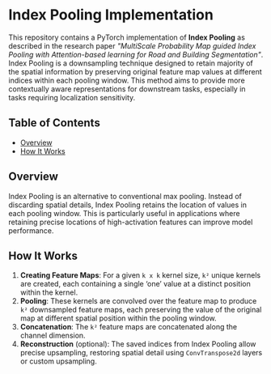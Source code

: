 # Index Pooling Implementation

This repository contains a PyTorch implementation of **Index Pooling** as described in the research paper *"MultiScale Probability Map guided Index Pooling with Attention-based learning for Road and Building Segmentation"*. Index Pooling is a downsampling technique designed to retain majority of the spatial information by preserving original feature map values at different indices within each pooling window. This method aims to provide more contextually aware representations for downstream tasks, especially in tasks requiring localization sensitivity.

## Table of Contents
- [Overview](#overview)
- [How It Works](#how-it-works)

## Overview
Index Pooling is an alternative to conventional max pooling. Instead of discarding spatial details, Index Pooling retains the location of values in each pooling window. This is particularly useful in applications where retaining precise locations of high-activation features can improve model performance.

## How It Works
1. **Creating Feature Maps**: For a given `k x k` kernel size, `k²` unique kernels are created, each containing a single ‘one’ value at a distinct position within the kernel.
2. **Pooling**: These kernels are convolved over the feature map to produce `k²` downsampled feature maps, each preserving the value of the original map at different spatial position within the pooling window.
3. **Concatenation**: The `k²` feature maps are concatenated along the channel dimension.
4. **Reconstruction** (optional): The saved indices from Index Pooling allow precise upsampling, restoring spatial detail using `ConvTranspose2d` layers or custom upsampling.

